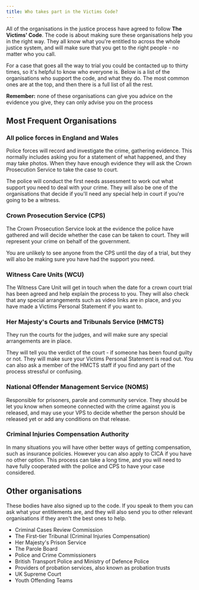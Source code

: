 ```yaml
---
title: Who takes part in the Victims Code?	
---
```

All of the organisations in the justice process have agreed to follow **The Victims' Code**. The code is about making sure these organisations help you in the right way. They all know what you're entitled to across the whole justice system, and will make sure that you get to the right people - no matter who you call.

For a case that goes all the way to trial you could be contacted up to thirty times, so it's helpful to know who everyone is. Below is a list of the organisations who support the code, and what they do. The most common ones are at the top, and then there is a full list of all the rest.

**Remember:** none of these organisations can give you advice on the evidence you give, they can only advise you on the process

## Most Frequent Organisations

### <a name="police"></a>All police forces in England and Wales
Police forces will record and investigate the crime, gathering evidence. This normally includes asking you for a statement of what happened, and they may take photos. When they have enough evidence they will ask the Crown Prosecution Service to take the case to court.

The police will conduct the first needs assessment to work out what support you need to deal with your crime. They will also be one of the organisations that decide if you'll need any special help in court if you're going to be a witness.

### <a name="cps"></a>Crown Prosecution Service (CPS)
The Crown Prosecution Service look at the evidence the police have gathered and will decide whether the case can be taken to court. They will represent your crime on behalf of the government.

You are unlikely to see anyone from the CPS until the day of a trial, but they will also be making sure you have had the support you need.

### <a name="wcu"></a>Witness Care Units (WCU)
The Witness Care Unit will get in touch when the date for a crown court trial has been agreed and help explain the process to you. They will also check that any special arrangements such as video links are in place, and you have made a Victims Personal Statement if you want to.

### <a name="hmcts"></a>Her Majesty's Courts and Tribunals Service (HMCTS)
They run the courts for the judges, and will make sure any special arrangements are in place. 

They will tell you the verdict of the court - if someone has been found guilty or not. They will make sure your Victims Personal Statement is read out. You can also ask a member of the HMCTS staff if you find any part of the process stressful or confusing.

### <a name="noms"></a>National Offender Management Service (NOMS)
Responsible for prisoners, parole and community service. They should be let you know when someone connected with the crime against you is released, and may use your VPS to decide whether the person should be released yet or add any conditions on that release.

### <a name="cica"></a>Criminal Injuries Compensation Authority
In many situations you will have other better ways of getting compensation, such as insurance policies. However you can also apply to CICA if you have no other option. This process can take a long time, and you will need to have fully cooperated with the police and CPS to have your case considered.

## Other organisations
These bodies have also signed up to the code. If you speak to them you can ask what your entitlements are, and they will also send you to other relevant organisations if they aren't the best ones to help.

- Criminal Cases Review Commission
- The First-tier Tribunal (Criminal Injuries Compensation)
- Her Majesty's Prison Service
- The Parole Board
- Police and Crime Commissioners
- British Transport Police and Ministry of Defence Police
- Providers of probation services, also known as probation trusts
- UK Supreme Court
- Youth Offending Teams
